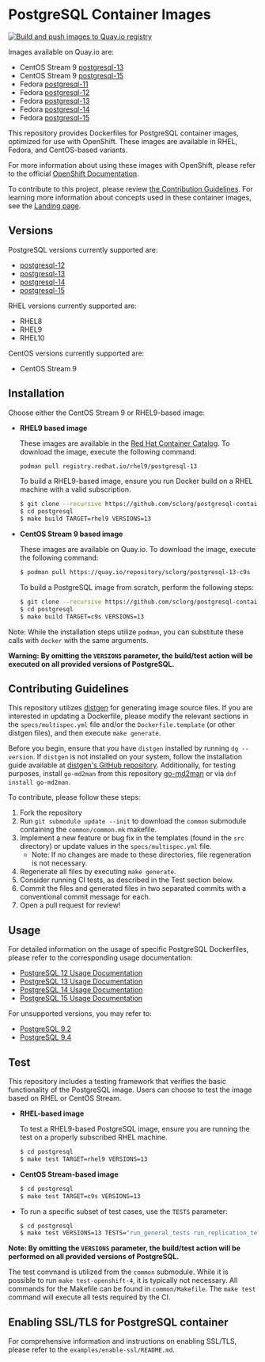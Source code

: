 # PostgreSQL Container Images

[![Build and push images to Quay.io registry](https://github.com/sclorg/postgresql-container/actions/workflows/build-and-push.yml/badge.svg)](https://github.com/sclorg/postgresql-container/actions/workflows/build-and-push.yml)

Images available on Quay.io are:

- CentOS Stream 9 [postgresql-13](https://quay.io/repository/sclorg/postgresql-13-c9s)
- CentOS Stream 9 [postgresql-15](https://quay.io/repository/sclorg/postgresql-15-c9s)
- Fedora [postgresql-11](https://quay.io/repository/fedora/postgresql-11)
- Fedora [postgresql-12](https://quay.io/repository/fedora/postgresql-12)
- Fedora [postgresql-13](https://quay.io/repository/fedora/postgresql-13)
- Fedora [postgresql-14](https://quay.io/repository/fedora/postgresql-14)
- Fedora [postgresql-15](https://quay.io/repository/fedora/postgresql-15)

This repository provides Dockerfiles for PostgreSQL container images, optimized for use with OpenShift. These images are available in RHEL, Fedora, and CentOS-based variants.

For more information about using these images with OpenShift, please refer to the official [OpenShift Documentation](https://docs.okd.io/latest/openshift_images/using-templates.html).

To contribute to this project, please review [the Contribution Guidelines](https://github.com/sclorg/welcome/blob/master/contribution.md).
For learning more information about concepts used in these container images, see the [Landing page](https://github.com/sclorg/welcome).

## Versions

PostgreSQL versions currently supported are:

- [postgresql-12](https://github.com/sclorg/postgresql-container/tree/master/12)
- [postgresql-13](https://github.com/sclorg/postgresql-container/tree/master/13)
- [postgresql-14](https://github.com/sclorg/postgresql-container/tree/master/14)
- [postgresql-15](https://github.com/sclorg/postgresql-container/tree/master/15)

RHEL versions currently supported are:
- RHEL8
- RHEL9
- RHEL10

CentOS versions currently supported are:
- CentOS Stream 9

## Installation

Choose either the CentOS Stream 9 or RHEL9-based image:

- **RHEL9 based image**

  These images are available in the [Red Hat Container Catalog](https://access.redhat.com/containers/#/registry.access.redhat.com/rhel9/postgresql-13).
  To download the image, execute the following command:

  ```bash
  podman pull registry.redhat.io/rhel9/postgresql-13
  ```

  To build a RHEL9-based image, ensure you run Docker build on a RHEL machine with a valid subscription.

  ```bash
  $ git clone --recursive https://github.com/sclorg/postgresql-container.git
  $ cd postgresql
  $ make build TARGET=rhel9 VERSIONS=13
  ```

- **CentOS Stream 9 based image**

  These images are available on Quay.io. To download the image, execute the following command:

  ```bash
  $ podman pull https://quay.io/repository/sclorg/postgresql-13-c9s
  ```

  To build a PostgreSQL image from scratch, perform the following steps:

  ```bash
  $ git clone --recursive https://github.com/sclorg/postgresql-container.git
  $ cd postgresql
  $ make build TARGET=c9s VERSIONS=13
  ```

Note: While the installation steps utilize `podman`, you can substitute these calls with `docker` with the same arguments.

**Warning: By omitting the `VERSIONS` parameter, the build/test action will be executed on all provided versions of PostgreSQL.**

## Contributing Guidelines

This repository utilizes [distgen](https://github.com/devexp-db/distgen/) for generating image source files. If you are interested in updating a Dockerfile, please modify the relevant sections in the `specs/multispec.yml` file and/or the `Dockerfile.template` (or other distgen files), and then execute `make generate`.

Before you begin, ensure that you have `distgen` installed by running `dg --version`. If `distgen` is not installed on your system, follow the installation guide available at [distgen's GitHub repository](https://github.com/devexp-db/distgen/).
Additionally, for testing purposes, install `go-md2man` from this repository [go-md2man](https://github.com/cpuguy83/go-md2man) or via `dnf install go-md2man`.

To contribute, please follow these steps:

1. Fork the repository
2. Run `git submodule update --init` to download the `common` submodule containing the `common/common.mk` makefile.
3. Implement a new feature or bug fix in the templates (found in the `src` directory) or update values in the `specs/multispec.yml` file.
   - Note: If no changes are made to these directories, file regeneration is not necessary.
4. Regenerate all files by executing `make generate`.
5. Consider running CI tests, as described in the Test section below.
6. Commit the files and generated files in two separated commits with a conventional commit message for each.
7. Open a pull request for review!

## Usage

For detailed information on the usage of specific PostgreSQL Dockerfiles, please refer to the corresponding usage documentation:

- [PostgreSQL 12 Usage Documentation](https://github.com/sclorg/postgresql-container/tree/master/12)
- [PostgreSQL 13 Usage Documentation](https://github.com/sclorg/postgresql-container/tree/master/13)
- [PostgreSQL 14 Usage Documentation](https://github.com/sclorg/postgresql-container/tree/master/14)
- [PostgreSQL 15 Usage Documentation](https://github.com/sclorg/postgresql-container/tree/master/15)

For unsupported versions, you may refer to:

- [PostgreSQL 9.2](https://github.com/sclorg/postgresql-container/blob/f213e5d0/9.2)
- [PostgreSQL 9.4](https://github.com/sclorg/postgresql-container/blob/2ab68e86/9.4)

## Test

This repository includes a testing framework that verifies the basic functionality of the PostgreSQL image. Users can choose to test the image based on RHEL or CentOS Stream.

- **RHEL-based image**

  To test a RHEL9-based PostgreSQL image, ensure you are running the test on a properly subscribed RHEL machine.

  ```bash
  $ cd postgresql
  $ make test TARGET=rhel9 VERSIONS=13
  ```

- **CentOS Stream-based image**

  ```bash
  $ cd postgresql
  $ make test TARGET=c9s VERSIONS=13
  ```

- To run a specific subset of test cases, use the `TESTS` parameter:

  ```bash
  $ cd postgresql
  $ make test VERSIONS=13 TESTS="run_general_tests run_replication_test"
  ```

**Note: By omitting the `VERSIONS` parameter, the build/test action will be performed on all provided versions of PostgreSQL.**

The test command is utilized from the `common` submodule. While it is possible to run `make test-openshift-4`, it is typically not necessary. All commands for the Makefile can be found in `common/Makefile`. The `make test` command will execute all tests required by the CI.

## Enabling SSL/TLS for PostgreSQL container

For comprehensive information and instructions on enabling SSL/TLS, please refer to the `examples/enable-ssl/README.md`.
